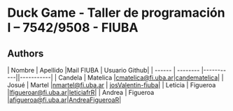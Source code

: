 
# Duck Game - Taller de programación I – 7542/9508 - FIUBA

## Authors
| Nombre | Apellido |Mail FIUBA | Usuario Github|
| ------ | -------- |-----------||-----------|
| Candela | Matelica |cmatelica@fi.uba.ar|[candematelica](https://github.com/candematelica)|
| Josué | Martel |nmartel@fi.uba.ar | [josValentin-fiuba](https://github.com/josValentin-fiuba)|
| Leticia | Figueroa |lfigueroar@fi.uba.ar|[leticiafrR](https://github.com/leticiafrR)|
| Andrea | Figueroa |afigueroa@fi.uba.ar|[AndreaFigueroaR](https://github.com/AndreaFigueroaR)|


<!-- # Ejemplo de CMAKE para el TP Final

**Importante:** el primer commit de este repositorio tiene el setup
básico para el TP Final que incluye la instalación de la lib
`libSDL2pp` (el wrapper de C++).

El resto de los commits son a modo de ejemplo de como se pueden
agregar mas código fuente al proyecto.

Este ejemplo **no** incluye instalarse la librería `SDL2` ni tampoco
instala otras librerías que puedan ser necesarias ni tampoco un
instalador (aunque **si** incluye Google Tests)

**Se deben agregar las librerias necesarias y el instalador.**

También el ejemplo usa una estructura de carpetas muy simple:

```
client/
server/
editor/
common/
```

Bien se puede mejorar (cambiando el cmakefile) agregando mas
sub-carpetas.

Asi tambien **deben** ser cambiados los *targets* del cmake (`taller_client`,
`taller_server`, ...) por nombres mas acordes al TP que se este
haciendo.

Tambien, por default solo se compila una version *debug* sin
optimizar. Si se quiere compilar binarios optimizados
(lo que cmake llama *release*) se puede, solo hay modificar
cmake. -->
